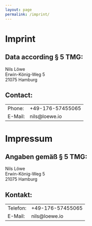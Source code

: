 ```yaml
---
layout: page
permalink: /imprint/
---
```

<div class="row">
  <div class="col-md-8 col-md-offset-2">

<h1>Imprint</h1>
<h2>Data according § 5 TMG:</h2>
<p>Nils Löwe<br />
Erwin-König-Weg 5<br />
21075 Hamburg
</p>
<h2>Contact:</h2>
<table><tr>
<td>Phone:</td>
<td>+49-176-57455065</td></tr>
<tr><td>E-Mail:</td>
<td>nils@loewe.io</td>
</tr></table>
<p> </p>
    </div>
</div>


<div class="row">
  <div class="col-md-8 col-md-offset-2">
<h1>Impressum</h1>
<h2>Angaben gemäß § 5 TMG:</h2>
<p>Nils Löwe<br />
Erwin-König-Weg 5<br />
21075 Hamburg
</p>
<h2>Kontakt:</h2>
<table><tr>
<td>Telefon:</td>
<td>+49-176-57455065</td></tr>
<tr><td>E-Mail:</td>
<td>nils@loewe.io</td>
</tr></table>
<p> </p>
    </div>
</div>
